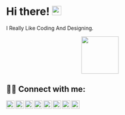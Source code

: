 <div>    <h1 align="left">Hi there! <img src="https://media.giphy.com/media/hvRJCLFzcasrR4ia7z/giphy.gif" width="25px"></h1> </div> <div>    <p align="left">I Really Like Coding And Designing.</p> </div> <div align="center"><img src="https://upload.wikimedia.org/wikipedia/commons/thumb/2/21/Matlab_Logo.png/182px-Matlab_Logo.png" width="100px"> </div> <div><h2 align="left">🤝🏻 Connect with me:</h2></div>  <div align="center"> <a href="https://www.linkedin.com/in/hadi-saeedi/"><img align="left" alt="Hadi Saeedi | LinkedIn" width="22px" src="https://seeklogo.com/images/L/linkedin-new-2020-logo-E14A5D55ED-seeklogo.com.png" /></a> <a href="https://www.researchgate.net/profile/Hadi-Saeedi-2"><img align="left" alt="Hadi Saeedi | Researchgate" width="22px" src="https://cdn.icon-icons.com/icons2/2108/PNG/512/researchgate_icon_130843.png" /></a> <a href="https://gitlab.com/hadi-saeedi"><img align="left" alt="Hadi Saeedi | Gitlab" width="22px" src="https://seeklogo.com/images/G/gitlab-logo-757620E430-seeklogo.com.png" /></a> <a href="https://bitbucket.org/hadi_saeedi/"><img align="left" alt="Hadi Saeedi | Bitbucket" width="22px" src="https://seeklogo.com/images/B/bitbucket-logo-D072214725-seeklogo.com.png" /></a> <a href="https://stackoverflow.com/cv/hadi-saeedi"><img align="left" alt="Hadi Saeedi | Stackoverflow" width="22px" src="https://cdn3.iconfinder.com/data/icons/inficons/512/stackoverflow.png" /></a> <a href="https://twitter.com"><img align="left" alt="Hadi Saeedi | Twitter" width="22px" src="https://seeklogo.com/images/T/twitter-icon-circle-blue-logo-94339974C6-seeklogo.com.png" /></a> <a href="https://wa.me/989373402532"><img align="left" alt="Hadi Saeedi | Whatsapp" width="22px" src="https://seeklogo.com/images/W/whatsapp-icon-logo-8CA4FB831E-seeklogo.com.png" /></a> <a href="https://t.me/Alpapp"><img align="left" alt="Hadi Saeedi | Telegram" width="22px" src="https://seeklogo.com/images/T/telegram-logo-AD3D08A014-seeklogo.com.png" /></a> </div> <!-- **alpapp-app/alpapp-app** is a ✨ _special_ ✨ repository because its `README.md` (this file) appears on your GitHub profile.  Here are some ideas to get you started:  - 🔭 I’m currently working on ... - 🌱 I’m currently learning ... - 👯 I’m looking to collaborate on ... - 🤔 I’m looking for help with ... - 💬 Ask me about ... - 📫 How to reach me: ... - 😄 Pronouns: ... - ⚡ Fun fact: ... -->
